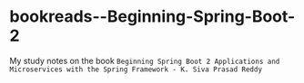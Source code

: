# bookreads--Beginning-Spring-Boot-2
My study notes on the book `Beginning Spring Boot 2 Applications and Microservices with the Spring Framework - K. Siva Prasad Reddy`
